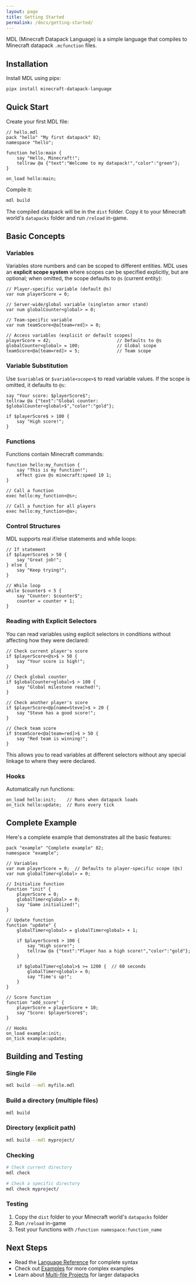 ```yaml
---
layout: page
title: Getting Started
permalink: /docs/getting-started/
---
```


MDL (Minecraft Datapack Language) is a simple language that compiles to Minecraft datapack `.mcfunction` files.

## Installation

Install MDL using pipx:

```bash
pipx install minecraft-datapack-language
```

## Quick Start

Create your first MDL file:

```mdl
// hello.mdl
pack "hello" "My first datapack" 82;
namespace "hello";

function hello:main {
    say "Hello, Minecraft!";
    tellraw @a {"text":"Welcome to my datapack!","color":"green"};
}

on_load hello:main;
```

Compile it:

```bash
mdl build
```

The compiled datapack will be in the `dist` folder. Copy it to your Minecraft world's `datapacks` folder and run `/reload` in-game.

## Basic Concepts

### Variables

Variables store numbers and can be scoped to different entities. MDL uses an **explicit scope system** where scopes can be specified explicitly, but are optional; when omitted, the scope defaults to `@s` (current entity):

```mdl
// Player-specific variable (default @s)
var num playerScore = 0;

// Server-wide/global variable (singleton armor stand)
var num globalCounter<global> = 0;

// Team-specific variable
var num teamScore<@a[team=red]> = 0;

// Access variables (explicit or default scopes)
playerScore = 42;                         // Defaults to @s
globalCounter<global> = 100;              // Global scope
teamScore<@a[team=red]> = 5;              // Team scope
```

### Variable Substitution

Use `$variable$` or `$variable<scope>$` to read variable values. If the scope is omitted, it defaults to `@s`:

```mdl
say "Your score: $playerScore$";
tellraw @a {"text":"Global counter: $globalCounter<global>$","color":"gold"};

if $playerScore$ > 100 {
    say "High score!";
}
```

### Functions

Functions contain Minecraft commands:

```mdl
function hello:my_function {
    say "This is my function!";
    effect give @s minecraft:speed 10 1;
}

// Call a function
exec hello:my_function<@s>;

// Call a function for all players
exec hello:my_function<@a>;
```

### Control Structures

MDL supports real if/else statements and while loops:

```mdl
// If statement
if $playerScore$ > 50 {
    say "Great job!";
} else {
    say "Keep trying!";
}

// While loop
while $counter$ < 5 {
    say "Counter: $counter$";
    counter = counter + 1;
}
```

### Reading with Explicit Selectors

You can read variables using explicit selectors in conditions without affecting how they were declared:

```mdl
// Check current player's score
if $playerScore<@s>$ > 50 {
    say "Your score is high!";
}

// Check global counter
if $globalCounter<global>$ > 100 {
    say "Global milestone reached!";
}

// Check another player's score
if $playerScore<@p[name=Steve]>$ > 20 {
    say "Steve has a good score!";
}

// Check team score
if $teamScore<@a[team=red]>$ > 50 {
    say "Red team is winning!";
}
```

This allows you to read variables at different selectors without any special linkage to where they were declared.

### Hooks

Automatically run functions:

```mdl
on_load hello:init;    // Runs when datapack loads
on_tick hello:update;  // Runs every tick
```

## Complete Example

Here's a complete example that demonstrates all the basic features:

```mdl
pack "example" "Complete example" 82;
namespace "example";

// Variables
var num playerScore = 0;  // Defaults to player-specific scope (@s)
var num globalTimer<global> = 0;

// Initialize function
function "init" {
    playerScore = 0;
    globalTimer<global> = 0;
    say "Game initialized!";
}

// Update function
function "update" {
    globalTimer<global> = globalTimer<global> + 1;
    
    if $playerScore$ > 100 {
        say "High score!";
        tellraw @a {"text":"Player has a high score!","color":"gold"};
    }
    
    if $globalTimer<global>$ >= 1200 {  // 60 seconds
        globalTimer<global> = 0;
        say "Time's up!";
    }
}

// Score function
function "add_score" {
    playerScore = playerScore + 10;
    say "Score: $playerScore$";
}

// Hooks
on_load example:init;
on_tick example:update;
```

## Building and Testing

### Single File
```bash
mdl build --mdl myfile.mdl
```

### Build a directory (multiple files)
```bash
mdl build
```

### Directory (explicit path)
```bash
mdl build --mdl myproject/
```

### Checking
```bash
# Check current directory
mdl check

# Check a specific directory
mdl check myproject/
```

### Testing
1. Copy the `dist` folder to your Minecraft world's `datapacks` folder
2. Run `/reload` in-game
3. Test your functions with `/function namespace:function_name`

## Next Steps

- Read the [Language Reference](language-reference.md) for complete syntax
- Check out [Examples](examples.md) for more complex examples
- Learn about [Multi-file Projects](multi-file-projects.md) for larger datapacks